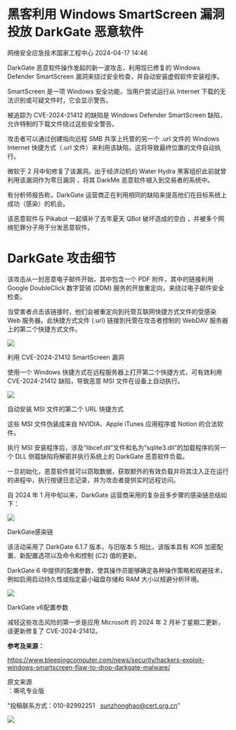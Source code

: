 #  黑客利用 Windows SmartScreen 漏洞投放 DarkGate 恶意软件   
 网络安全应急技术国家工程中心   2024-04-17 14:46  
  
DarkGate 恶意软件操作发起的新一波攻击，利用现已修复的 Windows Defender SmartScreen 漏洞来绕过安全检查，并自动安装虚假软件安装程序。  
  
SmartScreen 是一项 Windows 安全功能，当用户尝试运行从 Internet 下载的无法识别或可疑文件时，它会显示警告。   
  
被追踪为 CVE-2024-21412 的缺陷是 Windows Defender SmartScreen 缺陷，允许特制的下载文件绕过这些安全警告。  
  
攻击者可以通过创建指向远程 SMB 共享上托管的另一个 .url 文件的 Windows Internet 快捷方式（.url 文件）来利用该缺陷，这将导致最终位置的文件自动执行。  
  
微软于 2 月中旬修复了该漏洞。出于经济动机的 Water Hydra 黑客组织此前就曾利用该漏洞作为零日漏洞 ，将其 DarkMe 恶意软件植入到交易者的系统中。  
  
有分析师报告称，DarkGate 运营商正在利用相同的缺陷来提高他们在目标系统上成功（感染）的机会。  
  
该恶意软件与 Pikabot 一起填补了去年夏天 QBot 破坏造成的空白 ，并被多个网络犯罪分子用于分发恶意软件。  
# DarkGate 攻击细节  
  
该攻击从一封恶意电子邮件开始，其中包含一个 PDF 附件，其中的链接利用 Google DoubleClick 数字营销 (DDM) 服务的开放重定向，来绕过电子邮件安全检查。  
  
当受害者点击该链接时，他们会被重定向到托管互联网快捷方式文件的受感染 Web 服务器。此快捷方式文件 (.url) 链接到托管在攻击者控制的 WebDAV 服务器上的第二个快捷方式文件。  
  
![](https://mmbiz.qpic.cn/sz_mmbiz_jpg/wpkib3J60o29icMdbc1L10wvbNbgKP1ZZUlZ3SR3Cq7I4SjdP644lnDLibHhH16lvVUn0ic9vYIiaic01iaNmasNMHlIw/640?wx_fmt=other&from=appmsg&tp=webp&wxfrom=5&wx_lazy=1&wx_co=1 "")  
  
利用 CVE-2024-21412 SmartScreen 漏洞  
  
使用一个 Windows 快捷方式在远程服务器上打开第二个快捷方式，可有效利用 CVE-2024-21412 缺陷，导致恶意 MSI 文件在设备上自动执行。  
  
![](https://mmbiz.qpic.cn/sz_mmbiz_jpg/wpkib3J60o29icMdbc1L10wvbNbgKP1ZZUQ0wz2J8oHRq38V8CZkI9E9B9scZ6iantnYpqukLMCCPaULAV0Fl0vIg/640?wx_fmt=other&from=appmsg&tp=webp&wxfrom=5&wx_lazy=1&wx_co=1 "")  
  
自动安装 MSI 文件的第二个 URL 快捷方式  
  
这些 MSI 文件伪装成来自 NVIDIA、Apple iTunes 应用程序或 Notion 的合法软件。  
  
执行 MSI 安装程序后，涉及“libcef.dll”文件和名为“sqlite3.dll”的加载程序的另一个 DLL 侧载缺陷将解密并执行系统上的 DarkGate 恶意软件负载。  
  
一旦初始化，恶意软件就可以窃取数据，获取额外的有效负载并将其注入正在运行的进程中，执行按键日志记录，并为攻击者提供实时远程访问。  
  
自 2024 年 1 月中旬以来，DarkGate 运营商采用的复杂且多步骤的感染链总结如下：  
  
![](https://mmbiz.qpic.cn/sz_mmbiz_jpg/wpkib3J60o29icMdbc1L10wvbNbgKP1ZZU3O6nYpb78NnaFPGNVHRorj4EAY7xKic6cnbvwK8cdtqx1jz0ROHUKrQ/640?wx_fmt=other&from=appmsg&tp=webp&wxfrom=5&wx_lazy=1&wx_co=1 "")  
  
DarkGate感染链  
  
该活动采用了 DarkGate 6.1.7 版本，与旧版本 5 相比，该版本具有 XOR 加密配置、新配置选项以及命令和控制 (C2) 值的更新。  
  
DarkGate 6 中提供的配置参数，使其操作员能够确定各种操作策略和规避技术，例如启用启动持久性或指定最小磁盘存储和 RAM 大小以规避分析环境。  
  
![](https://mmbiz.qpic.cn/sz_mmbiz_jpg/wpkib3J60o29icMdbc1L10wvbNbgKP1ZZUIVuQWvfV5nkTCNbBMT0zo7Fx0rY3NVQFnYFoetDAqMajib3BSHXichtw/640?wx_fmt=other&from=appmsg&tp=webp&wxfrom=5&wx_lazy=1&wx_co=1 "")  
  
DarkGate v6配置参数  
  
减轻这些攻击风险的第一步是应用 Microsoft 的 2024 年 2 月补丁星期二更新，该更新修复了 CVE-2024-21412。  
  
**参考及来源：**  
  
https://www.bleepingcomputer.com/news/security/hackers-exploit-windows-smartscreen-flaw-to-drop-darkgate-malware/  
  
  
  
原文来源  
：嘶吼专业版  
  
“投稿联系方式：010-82992251   sunzhonghao@cert.org.cn”  
  
![](https://mmbiz.qpic.cn/mmbiz_jpg/GoUrACT176n1NvL0JsVSB8lNDX2FCGZjW0HGfDVnFao65ic4fx6Rv4qylYEAbia4AU3V2Zz801UlicBcLeZ6gS6tg/640?wx_fmt=other&wxfrom=5&wx_lazy=1&wx_co=1&tp=webp "")  
  

